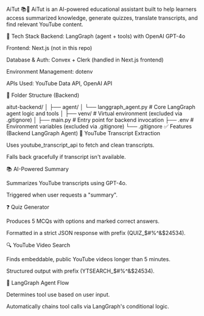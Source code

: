 AiTut 📚🧠
AiTut is an AI-powered educational assistant built to help learners access summarized knowledge, generate quizzes, translate transcripts, and find relevant YouTube content.

🔧 Tech Stack
Backend: LangGraph (agent + tools) with OpenAI GPT-4o

Frontend: Next.js (not in this repo)

Database & Auth: Convex + Clerk (handled in Next.js frontend)

Environment Management: dotenv

APIs Used: YouTube Data API, OpenAI API

📂 Folder Structure (Backend)

aitut-backend/
│
├── agent/
│   └── langgraph_agent.py  # Core LangGraph agent logic and tools
│
├── venv/                   # Virtual environment (excluded via .gitignore)
│
├── main.py                 # Entry point for backend invocation
├── .env                    # Environment variables (excluded via .gitignore)
└── .gitignore
✅ Features (Backend LangGraph Agent)
📄 YouTube Transcript Extraction

Uses youtube_transcript_api to fetch and clean transcripts.

Falls back gracefully if transcript isn't available.

📚 AI-Powered Summary

Summarizes YouTube transcripts using GPT-4o.

Triggered when user requests a "summary".

❓ Quiz Generator

Produces 5 MCQs with options and marked correct answers.

Formatted in a strict JSON response with prefix (QUIZ_$#%^&$24534).

🔍 YouTube Video Search

Finds embeddable, public YouTube videos longer than 5 minutes.

Structured output with prefix (YTSEARCH_$#%^&$24534).

🧠 LangGraph Agent Flow

Determines tool use based on user input.

Automatically chains tool calls via LangGraph's conditional logic.
